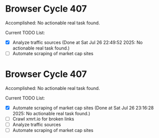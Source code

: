# Browser Cycle 407

Accomplished: No actionable real task found.

Current TODO List:

- [x] Analyze traffic sources  (Done at Sat Jul 26 22:49:52 2025: No actionable real task found.)
- [ ] Automate scraping of market cap sites

# Browser Cycle 407

Accomplished: No actionable real task found.

Current TODO List:

- [x] Automate scraping of market cap sites  (Done at Sat Jul 26 23:16:28 2025: No actionable real task found.)
- [ ] Crawl xmrt.io for broken links
- [ ] Analyze traffic sources
- [ ] Automate scraping of market cap sites